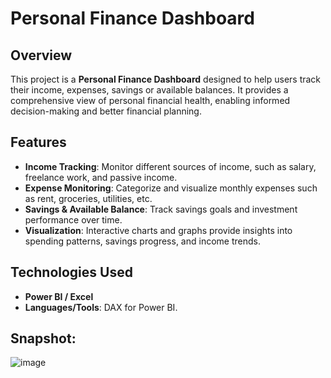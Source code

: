 # Personal Finance Dashboard

## Overview

This project is a **Personal Finance Dashboard** designed to help users track their income, expenses, savings or available balances. It provides a comprehensive view of personal financial health, enabling informed decision-making and better financial planning.

## Features

- **Income Tracking**: Monitor different sources of income, such as salary, freelance work, and passive income.
- **Expense Monitoring**: Categorize and visualize monthly expenses such as rent, groceries, utilities, etc.
- **Savings & Available Balance**: Track savings goals and investment performance over time.
- **Visualization**: Interactive charts and graphs provide insights into spending patterns, savings progress, and income trends.

## Technologies Used

- **Power BI / Excel**
- **Languages/Tools**: DAX for Power BI.

## Snapshot:
![image](https://github.com/user-attachments/assets/fa114996-22d1-4e19-8a72-b6d05e7868aa)


